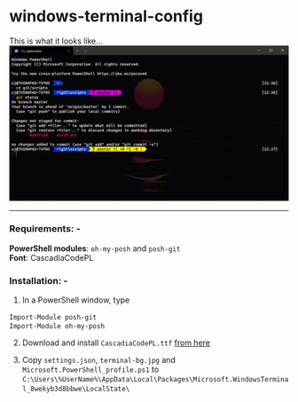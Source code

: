 # windows-terminal-config

This is what it looks like...
![](screenshot.png)

---

### Requirements: -
**PowerShell modules**: `oh-my-posh` and `posh-git`\
**Font**: CascadiaCodePL

### Installation: -
1. In a PowerShell window, type
```
Import-Module posh-git
Import-Module oh-my-posh
```
2. Download and install `CascadiaCodePL.ttf` [from here](https://github.com/microsoft/cascadia-code/releases/download/v2005.15/CascadiaCode_2005.15.zip)

3. Copy `settings.json`, `terminal-bg.jpg` and `Microsoft.PowerShell_profile.ps1` to `C:\Users\%UserName%\AppData\Local\Packages\Microsoft.WindowsTerminal_8wekyb3d8bbwe\LocalState\`
